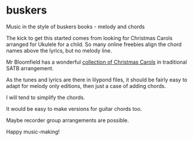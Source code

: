 # buskers
Music in the style of buskers books - melody and chords

The kick to get this started comes from looking for Christmas Carols arranged for Ukulele for a child.  So many online freebies align the chord names above the lyrics, but no melody line.

Mr Bloomfield has a wonderful [collection of Christmas Carols](http://acollectionofchristmascarols.com) in traditional SATB arrangement.

As the tunes and lyrics are there in lilypond files, it should be fairly easy to adapt for melody only editions, then just a case of adding chords.

I will tend to simplify the chords.

It would be easy to make versions for guitar chords too.

Maybe recorder group arrangements are possible.

Happy music-making!


